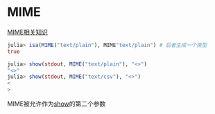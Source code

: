 # MIME
[MIME相关知识](../knowledge/mime.md)

```jl
julia> isa(MIME("text/plain"), MIME"text/plain") # 后者生成一个类型
true

julia> show(stdout, MIME("text/plain"), "<>")
"<>"
julia> show(stdout, MIME("text/csv"), "<>")
<
>
```

MIME被允许作为[show](typesystem.md#自定义显示)的第二个参数
